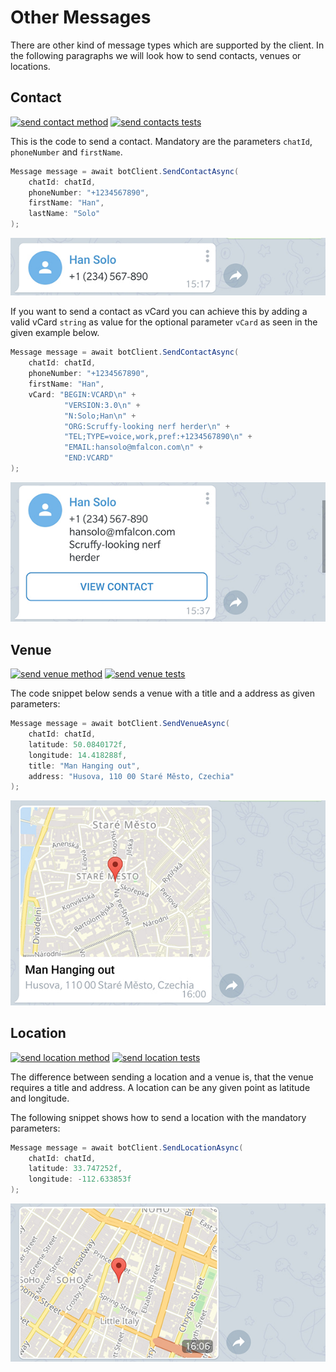 # Other Messages

There are other kind of message types which are supported by the client. In the following paragraphs we will look how to send contacts, venues or locations.

## Contact

[![send contact method](https://img.shields.io/badge/Bot_API_method-sendContact-blue.svg?style=flat-square)](https://core.telegram.org/bots/api#sendcontact)
[![send contacts tests](https://img.shields.io/badge/Examples-Contact-green.svg?style=flat-square)](https://github.com/TelegramBots/Telegram.Bot/blob/master/test/Telegram.Bot.Tests.Integ/Sending%20Messages/SendingContactMessageTests.cs)

This is the code to send a contact. Mandatory are the parameters `chatId`, `phoneNumber` and `firstName`.

```c#
Message message = await botClient.SendContactAsync(
    chatId: chatId,
    phoneNumber: "+1234567890",
    firstName: "Han",
    lastName: "Solo"
);
```

![send contact](../docs/shot-contact.jpg)

If you want to send a contact as vCard you can achieve  this by adding a valid vCard `string` as value for the optional parameter `vCard` as seen in the given example below.

```c#
Message message = await botClient.SendContactAsync(
    chatId: chatId,
    phoneNumber: "+1234567890",
    firstName: "Han",
    vCard: "BEGIN:VCARD\n" +
            "VERSION:3.0\n" +
            "N:Solo;Han\n" +
            "ORG:Scruffy-looking nerf herder\n" +
            "TEL;TYPE=voice,work,pref:+1234567890\n" +
            "EMAIL:hansolo@mfalcon.com\n" +
            "END:VCARD"
);
```

![send vcard](../docs/shot-contact_vcard.jpg)

## Venue

[![send venue method](https://img.shields.io/badge/Bot_API_method-sendVenue-blue.svg?style=flat-square)](https://core.telegram.org/bots/api#sendvenue)
[![send venue tests](https://img.shields.io/badge/Examples-Venue-green.svg?style=flat-square)](https://github.com/TelegramBots/Telegram.Bot/blob/master/test/Telegram.Bot.Tests.Integ/Sending%20Messages/SendingVenueMessageTests.cs)

The code snippet below sends a venue with a title and a address as given parameters:

```c#
Message message = await botClient.SendVenueAsync(
    chatId: chatId,
    latitude: 50.0840172f,
    longitude: 14.418288f,
    title: "Man Hanging out",
    address: "Husova, 110 00 Staré Město, Czechia"
);
```

![send contact](../docs/shot-venue.jpg)

## Location

[![send location method](https://img.shields.io/badge/Bot_API_method-sendLocation-blue.svg?style=flat-square)](https://core.telegram.org/bots/api#sendlocation)
[![send location tests](https://img.shields.io/badge/Examples-Location-green.svg?style=flat-square)](https://github.com/TelegramBots/Telegram.Bot/blob/master/test/Telegram.Bot.Tests.Integ/Sending%20Messages/SendingVenueMessageTests.cs)

The difference between sending a location and a venue is, that the venue requires a title and address. A location can be any given point as latitude and longitude.

The following snippet shows how to send a location with the mandatory parameters:

```c#
Message message = await botClient.SendLocationAsync(
    chatId: chatId,
    latitude: 33.747252f,
    longitude: -112.633853f
);
```

![send contact](../docs/shot-location.jpg)
